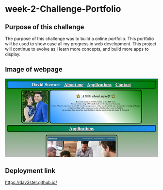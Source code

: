 # week-2-Challenge-Portfolio

## Purpose of this challenge
The purpose of this challenge was to build a online portfolio. This portfolio will be used to show case all my progress in web development. This project will continue to evolve as I learn more concepts, and build more apps to display. 

## Image of webpage
 
![Image](./images/Readme.png)

## Deployment link

https://dav3ster.github.io/